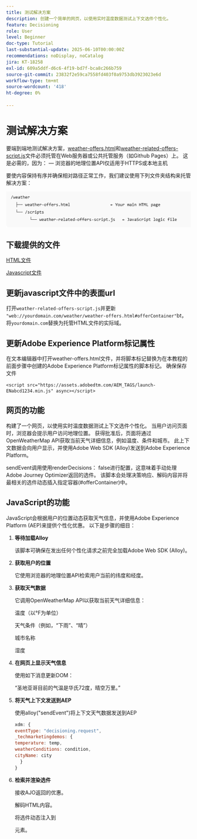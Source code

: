 ```yaml
---
title: 测试解决方案
description: 创建一个简单的网页，以使用实时温度数据测试上下文选件个性化。
feature: Decisioning
role: User
level: Beginner
doc-type: Tutorial
last-substantial-update: 2025-06-10T00:00:00Z
recommendations: noDisplay, noCatalog
jira: KT-18258
exl-id: 609a5ddf-d6c6-4f19-bd7f-bca8c266b759
source-git-commit: 23832f2e59ca7558fd403f0a9753db3923023e6d
workflow-type: tm+mt
source-wordcount: '418'
ht-degree: 0%

---
```


# 测试解决方案

要端到端地测试解决方案，[weather-offers.html](assets/weather-offers.html)和[weather-related-offers-script.js](assets/weather-related-offers-script.js)文件必须托管在Web服务器或公共托管服务（如Github Pages）上。 这是必需的，因为：
 — 浏览器的地理位置API仅适用于HTTPS或本地主机

要使内容保持有序并确保相对路径正常工作，我们建议使用下列文件夹结构来托管解决方案：

![文件夹结构](assets/folder-structure.png)

## 下载提供的文件

[HTML文件](assets/weather-offers.html)

[Javascript文件](assets/weather-related-offers-script.js)


## 更新javascript文件中的表面url

打开`weather-related-offers-script.js`并更新` "web://yourdomain.com/weather/weather-offers.html#offerContainer"`bt，将`yourdomain.com`替换为托管HTML文件的实际域。

## 更新Adobe Experience Platform标记属性

在文本编辑器中打开weather-offers.html文件，并将脚本标记替换为在本教程的前面步骤中创建的Adobe Experience Platform标记属性的脚本标记。 确保保存文件

```
<script src="https://assets.adobedtm.com/AEM_TAGS/launch-ENabcd1234.min.js" async></script>
```



## 网页的功能

构建了一个网页，以使用实时温度数据测试上下文选件个性化。 当用户访问页面时，浏览器会提示用户访问地理位置。 获得批准后，页面将通过OpenWeatherMap API获取当前天气详细信息，例如温度、条件和城市。 此上下文数据会向用户显示，并使用Adobe Web SDK (Alloy)发送到Adobe Experience Platform。

sendEvent调用使用renderDecisions： false进行配置，这意味着手动处理Adobe Journey Optimizer返回的选件。 该脚本会处理决策响应、解码内容并将最相关的选件动态插入指定容器(#offerContainer)中。

## JavaScript的功能

JavaScript会根据用户的位置动态获取天气信息，并使用Adobe Experience Platform (AEP)来提供个性化优惠。 以下是步骤的细目：

1. **等待加载Alloy**

   该脚本可确保在发出任何个性化请求之前完全加载Adobe Web SDK (Alloy)。

2. **获取用户的位置**

   它使用浏览器的地理位置API检索用户当前的纬度和经度。

3. **获取天气数据**

   它调用OpenWeatherMap API以获取当前天气详细信息：

   温度（以°F为单位）

   天气条件（例如，“下雨”、“晴”）

   城市名称

   湿度

4. **在网页上显示天气信息**

   使用如下消息更新DOM：

   “圣地亚哥目前的气温是华氏72度，晴空万里。”

5. **将天气上下文发送到AEP**

   使用alloy(&quot;sendEvent&quot;)将上下文天气数据发送到AEP

   ```javascript
   xdm: {
   eventType: "decisioning.request",
   _techmarketingdemos: {
   temperature: temp,
   weatherConditions: condition,
   cityName: city
     }
   }
   ```

6. **检索并渲染选件**

   接收AJO返回的优惠。

   解码HTML内容。

   将选件动态注入到 <div id="offerContainer"> 元素。

